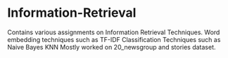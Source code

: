 # Information-Retrieval
Contains various assignments on Information Retrieval Techniques.
Word embedding techniques such as TF-IDF
Classification Techniques such as Naive Bayes
KNN
Mostly worked on 20_newsgroup and stories dataset.
